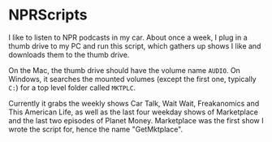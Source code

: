 NPRScripts
==========

I like to listen to NPR podcasts in my car.  About once a week, I plug in a thumb drive to my PC and run this
script, which gathers up shows I like and downloads them to the thumb drive.

On the Mac, the thumb drive should have the volume name `AUDIO`.  On Windows, it searches the mounted volumes
(except the first one, typically `C:`) for a top level folder called `MKTPLC`.

Currently it grabs the weekly shows Car Talk, Wait Wait, Freakanomics and This American Life, as well as the last four weekday shows of Marketplace and the last two episodes of Planet Money.  Marketplace was the first show I wrote the script for, hence the name "GetMktplace".
